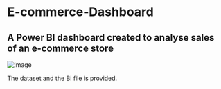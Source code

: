 # E-commerce-Dashboard
## A Power BI dashboard created to analyse sales of an e-commerce store

![image](https://github.com/user-attachments/assets/d41c6960-8b67-4694-b1f4-03ccb7787c5d)

The dataset and the Bi file is provided.

